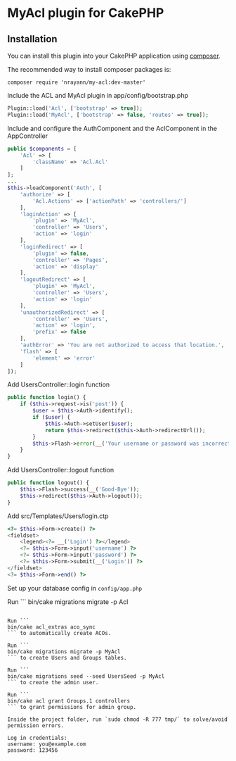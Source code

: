 # MyAcl plugin for CakePHP

## Installation

You can install this plugin into your CakePHP application using [composer](http://getcomposer.org).

The recommended way to install composer packages is:

```
composer require 'nrayann/my-acl:dev-master'
```

Include the ACL and MyAcl plugin in app/config/bootstrap.php
```php
Plugin::load('Acl', ['bootstrap' => true]);
Plugin::load('MyAcl', ['bootstrap' => false, 'routes' => true]);
```
Include and configure the AuthComponent and the AclComponent in the AppController
```php
public $components = [
    'Acl' => [
        'className' => 'Acl.Acl'
    ]
];
...
$this->loadComponent('Auth', [
    'authorize' => [
        'Acl.Actions' => ['actionPath' => 'controllers/']
    ],
    'loginAction' => [
        'plugin' => 'MyAcl',
        'controller' => 'Users',
        'action' => 'login'
    ],
    'loginRedirect' => [
        'plugin' => false,
        'controller' => 'Pages',
        'action' => 'display'
    ],
    'logoutRedirect' => [
        'plugin' => 'MyAcl',
        'controller' => 'Users',
        'action' => 'login'
    ],
    'unauthorizedRedirect' => [
        'controller' => 'Users',
        'action' => 'login',
        'prefix' => false
    ],
    'authError' => 'You are not authorized to access that location.',
    'flash' => [
        'element' => 'error'
    ]
]);
```

Add UsersController::login function
```php
public function login() {
    if ($this->request->is('post')) {
        $user = $this->Auth->identify();
        if ($user) {
            $this->Auth->setUser($user);
            return $this->redirect($this->Auth->redirectUrl());
        }
        $this->Flash->error(__('Your username or password was incorrect.'));
    }
}
```

Add UsersController::logout function
```php
public function logout() {
    $this->Flash->success(__('Good-Bye'));
    $this->redirect($this->Auth->logout());
}
```

Add src/Templates/Users/login.ctp
```php
<?= $this->Form->create() ?>
<fieldset>
    <legend><?= __('Login') ?></legend>
    <?= $this->Form->input('username') ?>
    <?= $this->Form->input('password') ?>
    <?= $this->Form->submit(__('Login')) ?>
</fieldset>
<?= $this->Form->end() ?>
```

Set up your database config in `config/app.php`

Run ```
bin/cake migrations migrate -p Acl
``` to create acl tables.

Run ```
bin/cake acl_extras aco_sync
``` to automatically create ACOs.

Run ```
bin/cake migrations migrate -p MyAcl
``` to create Users and Groups tables.

Run ```
bin/cake migrations seed --seed UsersSeed -p MyAcl
``` to create the admin user.

Run ```
bin/cake acl grant Groups.1 controllers
``` to grant permissions for admin group.

Inside the project folder, run `sudo chmod -R 777 tmp/` to solve/avoid permission errors.

Log in credentials:
username: you@example.com
password: 123456
